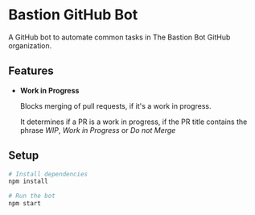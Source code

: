 # Bastion GitHub Bot

A GitHub bot to automate common tasks in The Bastion Bot GitHub organization.

## Features
- **Work in Progress**  

  Blocks merging of pull requests, if it's a work in progress.  

  It determines if a PR is a work in progress, if the PR title contains the
  phrase *WIP*, *Work in Progress* or *Do not Merge*

## Setup

```sh
# Install dependencies
npm install

# Run the bot
npm start
```
